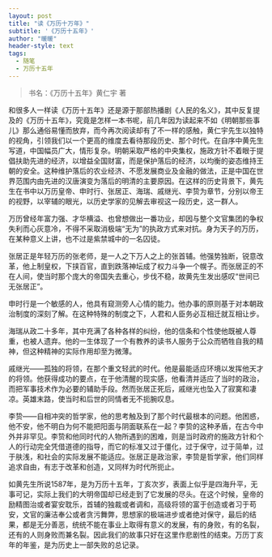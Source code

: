 ```yaml
---
layout: post
title: "读《万历十万年》"
subtitle: '《万历十五年》'
author: "暖暖"
header-style: text
tags:
  - 随笔
  - 万历十五年
---
```


> 书名：《万历十五年》黄仁宇 著

和很多人一样读《万历十五年》还是源于那部热播剧《人民的名义》，其中反复提及的《万历十五年》，究竟是怎样一本书呢，前几年因为读起来不如《明朝那些事儿》那么通俗易懂而放弃，而今再次阅读却有了不一样的感触，黄仁宇先生以独特的视角，引领我们以一个更高的维度去看待那段历史、那个时代。在自序中黄先生写道，中国幅员广大，情形复杂。明朝采取严格的中央集权，施政方针不着眼于提倡扶助先进的经济，以增益全国财富，而是保护落后的经济，以均衡的姿态维持王朝的安全。这种维护落后的农业经济、不愿发展商业及金融的做法，正是中国在世界范围内由先进的汉唐演变为落后的明清的主要原因。在这样的历史背景下，黄先生在书中以万历皇帝、申时行、张居正、海瑞、戚继光、李贽为章节，分别以帝王的视野，以宰辅的眼光，以历史学家的见解去审视这一段历史，这一群人。

万历曾经年富力强、才华横溢、也曾想做出一番功业，却因与整个文官集团的争权失利而心灰意冷，不得不采取消极端“无为”的执政方式来对抗。身为天子的万历，在某种意义上讲，也不过是紫禁城中的一名囚徒。

张居正是年轻万历的张老师，是一人之下万人之上的张首辅。他强势独断，锐意改革，他上制皇权，下挟百官，直到跌落神坛成了权力斗争一个幌子。而张居正的不在人间，使当时那个庞大的帝国失去重心，步伐不稳，故黄先生发出感叹“世间已无张居正”。

申时行是一个敏感的人，他具有窥测旁人心情的能力。他办事的原则基于对本朝政治制度的深刻了解。在这种特殊的制度之下，人君和人臣务必互相迁就互相让步。

海瑞从政二十多年，其中充满了各种各样的纠纷，他的信条和个性使他既被人尊重，也被人遗弃。他的一生体现了一个有教养的读书人服务于公众而牺牲自我的精神，但这种精神的实际作用却至为微薄。

戚继光——孤独的将领，在那个重文轻武的时代。他是最能适应环境以发挥他天才的将领。他获得成功的要点，在于他清醒的现实感，他看清并适应了当时的政治，而把军事技术作为必要的辅助手段。然而张居正死后，戚继光也坠入了寂寞和凄凉。英雄末路，使当时和后世的同情者无不扼腕叹息。

李贽——自相冲突的哲学家，他的思考触及到了那个时代最根本的问题。他困惑，他不安，他不明白为何不能把阳面与阴面联系在一起？李贽的这种矛盾，在古今中外并非罕见。李贽和他同时代的人物所遇到的困难，则是当时政府的施政方针和个人的行动完全凭借道德的指导，而它的标准又过于僵化，过于保守，过于简单，过于肤浅，和社会的实际发展不能适应。张居正是政治家，李贽是哲学家，他们同样追求自由，有志于改革和创造，又同样为时代所扼止。

如黄先生所说1587年，是为万历十五年，丁亥次岁，表面上似乎是四海升平，无事可记，实际上我们的大明帝国却已经走到了它发展的尽头。在这个时候，皇帝的励精图治或者宴安耽乐，首辅的独裁或者调和，高级将领的富于创造或者习于苟安，文官的廉洁奉公或者贪污舞弊，思想家的极端进步或者绝对保守，最后的结果，都是无分善恶，统统不能在事业上取得有意义的发展，有的身败，有的名裂，还有的人则身败而兼名裂。因此我们的故事只好在这里作悲剧性的结束。万历丁亥年的年鉴，是为历史上一部失败的总记录。
